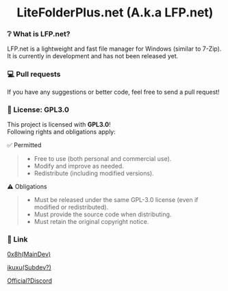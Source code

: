 <h1 align=center> LiteFolderPlus.net (A.k.a LFP.net) </h1>
<h3>❔ What is LFP.net?</h3>

LFP.net is a lightweight and fast file manager for Windows (similar to 7-Zip).
<br>
It is currently in development and has not been released yet.

<h3>💻 Pull requests</h3>
If you have any suggestions or better code, feel free to send a pull request!
<h3>📜 License: GPL3.0</h3>

This project is licensed with **GPL3.0**!
<br>
Following rights and obligations apply:

✅ Permitted

>* Free to use (both personal and commercial use).
>* Modify and improve as needed.
>* Redistribute (including modified versions).

⚠️ Obligations

>* Must be released under the same GPL-3.0 license (even if modified or redistributed).
>* Must provide the source code when distributing.
>* Must retain the original copyright notice.

<h3>🔗 Link</h3>

[0x8h(MainDev)](https://github.com/0x8h)

[ikuxu(Subdev?)](https://github.com/ohno114514)

[Official?Discord](https://discord.gg/uBhTBaQy4K)

